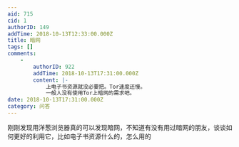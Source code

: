 ```yaml
---
aid: 715
cid: 1
authorID: 149
addTime: 2018-10-13T12:33:00.000Z
title: 暗网
tags: []
comments:
    -
        authorID: 922
        addTime: 2018-10-13T17:31:00.000Z
        content: |-
            上电子书资源就没必要把。Tor速度还慢。  
            一般人没有使用Tor上暗网的需求吧。
date: 2018-10-13T17:31:00.000Z
category: 问答
---
```


刚刚发现用洋葱浏览器真的可以发现暗网，不知道有没有用过暗网的朋友，谈谈如何更好的利用它，比如电子书资源什么的，怎么用的
